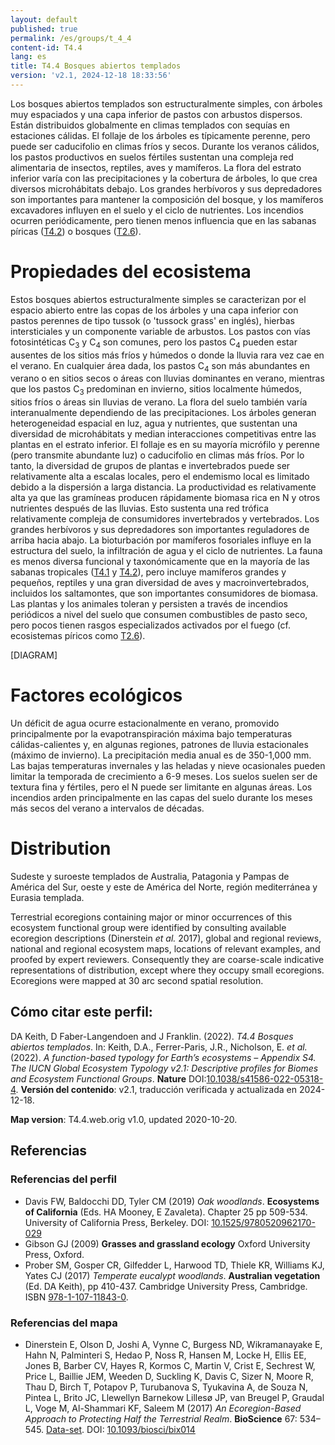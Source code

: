 ```yaml
---
layout: default
published: true
permalink: /es/groups/t_4_4
content-id: T4.4
lang: es
title: T4.4 Bosques abiertos templados
version: 'v2.1, 2024-12-18 18:33:56'
---
```


Los bosques abiertos templados son estructuralmente simples, con árboles muy espaciados y una capa inferior de pastos con arbustos dispersos. Están distribuidos globalmente en climas templados con sequías en estaciones cálidas. El follaje de los árboles es típicamente perenne, pero puede ser caducifolio en climas fríos y secos. Durante los veranos cálidos, los pastos productivos en suelos fértiles sustentan una compleja red alimentaria de insectos, reptiles, aves y mamíferos. La flora del estrato inferior varía con las precipitaciones y la cobertura de árboles, lo que crea diversos microhábitats debajo. Los grandes herbívoros y sus depredadores son importantes para mantener la composición del bosque, y los mamíferos excavadores influyen en el suelo y el ciclo de nutrientes. Los incendios ocurren periódicamente, pero tienen menos influencia que en las sabanas píricas ([T4.2](/explore/groups/T4.2)) o bosques ([T2.6](/explore/groups/T2.6)).

# Propiedades del ecosistema
 
Estos bosques abiertos estructuralmente simples se caracterizan por el espacio abierto entre las copas de los árboles y una capa inferior con pastos  perennes de tipo tussok (o 'tussock grass' en inglés), hierbas intersticiales y un componente variable de arbustos. Los pastos con vías fotosintéticas C<sub>3</sub> y C<sub>4</sub> son comunes, pero los pastos C<sub>4</sub> pueden estar ausentes de los sitios más fríos y húmedos o donde la lluvia rara vez cae en el verano. En cualquier área dada, los pastos C<sub>4</sub> son más abundantes en verano o en sitios secos o áreas con lluvias dominantes en verano, mientras que los pastos C<sub>3</sub> predominan en invierno, sitios localmente húmedos, sitios fríos o áreas sin lluvias de verano. La flora del suelo también varía interanualmente dependiendo de las precipitaciones. Los árboles generan heterogeneidad espacial en luz, agua y nutrientes, que sustentan una diversidad de microhábitats y median interacciones competitivas entre las plantas en el estrato inferior. El follaje es en su mayoría micrófilo y perenne (pero transmite abundante luz) o caducifolio en climas más fríos. Por lo tanto, la diversidad de grupos de plantas e invertebrados puede ser relativamente alta a escalas locales, pero el endemismo local es limitado debido a la dispersión a larga distancia. La productividad es relativamente alta ya que las gramíneas producen rápidamente biomasa rica en N y otros nutrientes después de las lluvias. Esto sustenta una red trófica relativamente compleja de consumidores invertebrados y vertebrados. Los grandes herbívoros y sus depredadores son importantes reguladores de arriba hacia abajo. La bioturbación por mamíferos fosoriales influye en la estructura del suelo, la infiltración de agua y el ciclo de nutrientes. La fauna es menos diversa funcional y taxonómicamente que en la mayoría de las sabanas tropicales ([T4.1](/explore/groups/T4.1) y [T4.2](/explore/groups/T4.2)), pero incluye mamíferos grandes y pequeños, reptiles y una gran diversidad de aves y macroinvertebrados, incluidos los saltamontes, que son importantes consumidores de biomasa. Las plantas y los animales toleran y persisten a través de incendios periódicos a nivel del suelo que consumen combustibles de pasto seco, pero pocos tienen rasgos especializados activados por el fuego (cf. ecosistemas píricos como [T2.6](/explore/groups/T2.6)).

[DIAGRAM]

# Factores ecológicos
 
Un déficit de agua ocurre estacionalmente en verano, promovido principalmente por la evapotranspiración máxima bajo temperaturas cálidas-calientes y, en algunas regiones, patrones de lluvia estacionales (máximo de invierno). La precipitación media anual es de 350-1,000 mm. Las bajas temperaturas invernales y las heladas y nieve ocasionales pueden limitar la temporada de crecimiento a 6-9 meses. Los suelos suelen ser de textura fina y fértiles, pero el N puede ser limitante en algunas áreas. Los incendios arden principalmente en las capas del suelo durante los meses más secos del verano a intervalos de décadas.
 
# Distribution
 
Sudeste y suroeste templados de Australia, Patagonia y Pampas de América del Sur, oeste y este de América del Norte, región mediterránea y Eurasia templada.

Terrestrial ecoregions containing major or minor occurrences of this ecosystem functional group were identified by consulting available ecoregion descriptions (Dinerstein _et al._ 2017), global and regional reviews, national and regional ecosystem maps, locations of relevant examples, and proofed by expert reviewers. Consequently they are coarse-scale indicative representations of distribution, except where they occupy small ecoregions. Ecoregions were mapped at 30 arc second spatial resolution.

## Cómo citar este perfil:

DA Keith, D Faber-Langendoen and J Franklin. (2022). *T4.4 Bosques abiertos templados*. In: Keith, D.A., Ferrer-Paris, J.R., Nicholson, E. *et al.* (2022). *A function-based typology for Earth’s ecosystems – Appendix S4. The IUCN Global Ecosystem Typology v2.1: Descriptive profiles for Biomes and Ecosystem Functional Groups*. **Nature** DOI:[10.1038/s41586-022-05318-4](https://doi.org/10.1038/s41586-022-05318-4).
**Versión del contenido**: v2.1, traducción verificada y actualizada en 2024-12-18.

**Map version**: T4.4.web.orig v1.0, updated 2020-10-20.

## Referencias

### Referencias del perfil
* Davis FW, Baldocchi DD, Tyler CM (2019) *Oak woodlands*. **Ecosystems of California** (Eds. HA Mooney, E Zavaleta). Chapter 25 pp 509-534. University of California Press, Berkeley. DOI: [10.1525/9780520962170-029](http://doi.org/10.1525/9780520962170-029)
* Gibson GJ  (2009) **Grasses and grassland ecology** Oxford University Press, Oxford.
* Prober SM, Gosper CR, Gilfedder L, Harwood TD, Thiele KR, Williams KJ, Yates CJ  (2017) *Temperate eucalypt woodlands*. **Australian vegetation** (Ed. DA Keith), pp 410-437. Cambridge University Press, Cambridge. ISBN [978-1-107-11843-0](http://www.cambridge.org/9781107118430).

### Referencias del mapa
* Dinerstein E, Olson D, Joshi A, Vynne C, Burgess ND, Wikramanayake E, Hahn N, Palminteri S, Hedao P, Noss R, Hansen M, Locke H, Ellis EE, Jones B, Barber CV, Hayes R, Kormos C, Martin V, Crist E, Sechrest W, Price L, Baillie JEM, Weeden D, Suckling K, Davis C, Sizer N, Moore R, Thau D, Birch T, Potapov P, Turubanova S, Tyukavina A, de Souza N, Pintea L, Brito JC, Llewellyn Barnekow Lillesø JP, van Breugel P, Graudal L, Voge M, Al-Shammari KF, Saleem M  (2017) *An Ecoregion-Based Approach to Protecting Half the Terrestrial Realm*. **BioScience** 67: 534–545. [Data-set](https://ecoregions2017.appspot.com/). DOI: [10.1093/biosci/bix014](http://doi.org/10.1093/biosci/bix014)
